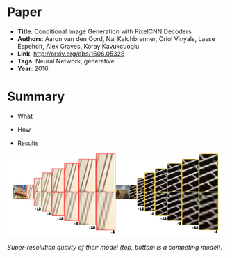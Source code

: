 # Paper

* **Title**: Conditional Image Generation with PixelCNN Decoders
* **Authors**: Aaron van den Oord, Nal Kalchbrenner, Oriol Vinyals, Lasse Espeholt, Alex Graves, Koray Kavukcuoglu
* **Link**: http://arxiv.org/abs/1606.05328
* **Tags**: Neural Network, generative
* **Year**: 2016

# Summary

* What

* How

* Results

![Examples](images/Accurate_Image_Super-Resolution__examples.png?raw=true "Examples")

*Super-resolution quality of their model (top, bottom is a competing model).*
